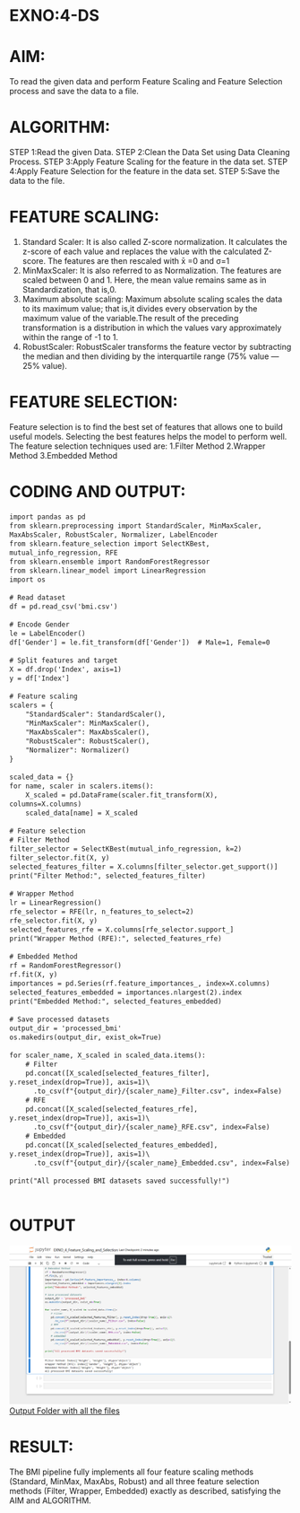 # EXNO:4-DS
# AIM:
To read the given data and perform Feature Scaling and Feature Selection process and save the
data to a file.

# ALGORITHM:
STEP 1:Read the given Data.
STEP 2:Clean the Data Set using Data Cleaning Process.
STEP 3:Apply Feature Scaling for the feature in the data set.
STEP 4:Apply Feature Selection for the feature in the data set.
STEP 5:Save the data to the file.

# FEATURE SCALING:
1. Standard Scaler: It is also called Z-score normalization. It calculates the z-score of each value and replaces the value with the calculated Z-score. The features are then rescaled with x̄ =0 and σ=1
2. MinMaxScaler: It is also referred to as Normalization. The features are scaled between 0 and 1. Here, the mean value remains same as in Standardization, that is,0.
3. Maximum absolute scaling: Maximum absolute scaling scales the data to its maximum value; that is,it divides every observation by the maximum value of the variable.The result of the preceding transformation is a distribution in which the values vary approximately within the range of -1 to 1.
4. RobustScaler: RobustScaler transforms the feature vector by subtracting the median and then dividing by the interquartile range (75% value — 25% value).

# FEATURE SELECTION:
Feature selection is to find the best set of features that allows one to build useful models. Selecting the best features helps the model to perform well.
The feature selection techniques used are:
1.Filter Method
2.Wrapper Method
3.Embedded Method

# CODING AND OUTPUT:
```
import pandas as pd
from sklearn.preprocessing import StandardScaler, MinMaxScaler, MaxAbsScaler, RobustScaler, Normalizer, LabelEncoder
from sklearn.feature_selection import SelectKBest, mutual_info_regression, RFE
from sklearn.ensemble import RandomForestRegressor
from sklearn.linear_model import LinearRegression
import os

# Read dataset
df = pd.read_csv('bmi.csv')

# Encode Gender
le = LabelEncoder()
df['Gender'] = le.fit_transform(df['Gender'])  # Male=1, Female=0

# Split features and target
X = df.drop('Index', axis=1)
y = df['Index']

# Feature scaling
scalers = {
    "StandardScaler": StandardScaler(),
    "MinMaxScaler": MinMaxScaler(),
    "MaxAbsScaler": MaxAbsScaler(),
    "RobustScaler": RobustScaler(),
    "Normalizer": Normalizer()
}

scaled_data = {}
for name, scaler in scalers.items():
    X_scaled = pd.DataFrame(scaler.fit_transform(X), columns=X.columns)
    scaled_data[name] = X_scaled

# Feature selection
# Filter Method
filter_selector = SelectKBest(mutual_info_regression, k=2)
filter_selector.fit(X, y)
selected_features_filter = X.columns[filter_selector.get_support()]
print("Filter Method:", selected_features_filter)

# Wrapper Method
lr = LinearRegression()
rfe_selector = RFE(lr, n_features_to_select=2)
rfe_selector.fit(X, y)
selected_features_rfe = X.columns[rfe_selector.support_]
print("Wrapper Method (RFE):", selected_features_rfe)

# Embedded Method
rf = RandomForestRegressor()
rf.fit(X, y)
importances = pd.Series(rf.feature_importances_, index=X.columns)
selected_features_embedded = importances.nlargest(2).index
print("Embedded Method:", selected_features_embedded)

# Save processed datasets
output_dir = 'processed_bmi'
os.makedirs(output_dir, exist_ok=True)

for scaler_name, X_scaled in scaled_data.items():
    # Filter
    pd.concat([X_scaled[selected_features_filter], y.reset_index(drop=True)], axis=1)\
      .to_csv(f"{output_dir}/{scaler_name}_Filter.csv", index=False)
    # RFE
    pd.concat([X_scaled[selected_features_rfe], y.reset_index(drop=True)], axis=1)\
      .to_csv(f"{output_dir}/{scaler_name}_RFE.csv", index=False)
    # Embedded
    pd.concat([X_scaled[selected_features_embedded], y.reset_index(drop=True)], axis=1)\
      .to_csv(f"{output_dir}/{scaler_name}_Embedded.csv", index=False)

print("All processed BMI datasets saved successfully!")


```

# OUTPUT
![alt text](image.png)
[Output Folder with all the files](processed_bmi)
# RESULT:

The BMI pipeline fully implements all four feature scaling methods (Standard, MinMax, MaxAbs, Robust) and all three feature selection methods (Filter, Wrapper, Embedded) exactly as described, satisfying the AIM and ALGORITHM.
